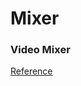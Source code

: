 # Mixer

### Video Mixer

[Reference](https://gstreamer.freedesktop.org/documentation/videomixer/index.html?gi-language=c)